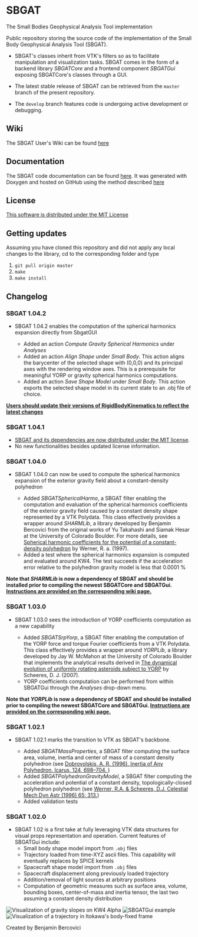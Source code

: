 # SBGAT

The Small Bodies Geophysical Analysis Tool implementation

Public repository storing the source code of the implementation of the Small Body Geophysical Analysis Tool (SBGAT). 

* SBGAT's classes inherit from VTK's filters so as to facilitate manipulation and visualization tasks. SBGAT comes in the form of a backend library *SBGATCore* and a frontend component *SBGATGui* exposing SBGATCore's classes through a GUI.

* The latest stable release of SBGAT can be retrieved from the `master` branch of the present repository. 

* The `develop` branch features code is undergoing active development or debugging.

## Wiki

The SBGAT User's Wiki can be found [here](https://github.com/bbercovici/SBGAT/wiki)

## Documentation

The SBGAT code documentation can be found [here](https://bbercovici.github.io/sbgat-doc/index.html). It was generated with Doxygen and hosted on GitHub using the method described [here](https://visualstudiomagazine.com/articles/2015/03/01/github-pages.aspx) 

## License

[This software is distributed under the MIT License](https://choosealicense.com/licenses/mit/)

## Getting updates
Assuming you have cloned this repository and did not apply any local changes to the library, cd to the corresponding folder
and type
1. `git pull origin master`
2. `make`
3. `make install`


## Changelog

### SBGAT 1.04.2

* SBGAT 1.04.2 enables the computation of the spherical harmonics expansion directly from SbgatGUI

	* Added an action *Compute Gravity Spherical Harmonics* under *Analyses*
	* Added an action *Align Shape* under *Small Body*. This action aligns the barycenter of the selected shape with (0,0,0) and its principal axes with the rendering window axes. This is a prerequisite for meaningful YORP or gravity spherical harmonics computations.
	* Added an action *Save Shape Model* under *Small Body*. This action exports the selected shape model in its current state to an .obj file of choice.

 [**Users should update their versions of RigidBodyKinematics to reflect the latest changes**](https://github.com/bbercovici/RigidBodyKinematics) 

### SBGAT 1.04.1

* [SBGAT and its dependencies are now distributed under the MIT license](https://choosealicense.com/licenses/mit/). 
* No new functionalities besides updated license information. 

### SBGAT 1.04.0

* SBGAT 1.04.0 can now be used to compute the spherical harmonics expansion of the exterior gravity field about a constant-density polyhedron

	* Added *SBGATSphericalHarmo*, a SBGAT filter enabling the computation and evaluation of the spherical harmonics coefficients of the exterior gravity field caused by a constant density shape represented by a VTK Polydata. This class effectively provides a wrapper around *SHARMLib*, a library developed by Benjamin Bercovici from the original works of Yu Takahashi and Siamak Hesar at the University of Colorado Boulder. For more details, see [Spherical harmonic coefficients for the potential of a constant-density polyhedron](https://www.sciencedirect.com/science/article/pii/S0098300497001106) by Werner, R. a. (1997).
	* Added a test where the spherical harmonics expansion is computed and evaluated around KW4. The test succeeds if the acceleration error relative to the polyhedron gravity model is less that 0.0001 %

 **Note that *SHARMLib* is now a dependency of SBGAT and should be installed prior to compiling the newest SBGATCore and SBGATGui. [Instructions are provided on the corresponding wiki page.](https://github.com/bbercovici/SBGAT/wiki/2:-Compile-and-install-SBGAT-dependencies#sharmlib)** 


### SBGAT 1.03.0

* SBGAT 1.03.0 sees the introduction of YORP coefficients computation as a new capability

	* Added *SBGATSrpYorp*, a SBGAT filter enabling the computation of the YORP force and torque  Fourier coefficients from a VTK Polydata. This class effectively provides a wrapper around *YORPLib*, a library developed by Jay W. McMahon at the University of Colorado Boulder that implements the analytical results derived in [The dynamical evolution of uniformly rotating asteroids subject to YORP](https://doi.org/10.1016/j.icarus.2006.12.015) by Scheeres, D. J. (2007).
	* YORP coefficients computation can be performed from within SBGATGui through the *Analyses* drop-down menu.  

 **Note that *YORPLib* is now a dependency of SBGAT and should be installed prior to compiling the newest SBGATCore and SBGATGui. [Instructions are provided on the corresponding wiki page.](https://github.com/bbercovici/SBGAT/wiki/2:-Compile-and-install-SBGAT-dependencies#yorplib)** 

### SBGAT 1.02.1

* SBGAT 1.02.1 marks the transition to VTK as SBGAT's backbone. 

	* Added *SBGATMassProperties*, a SBGAT filter computing the surface area, volume, inertia and center of mass of a constant density polyhedron (see [Dobrovolskis, A. R. (1996). Inertia of Any Polyhedron. Icarus, 124, 698–704. ](https://doi.org/10.1006/icar.1996.0243]))
	* Added *SBGATPolyhedronGravityModel*, a SBGAT filter computing the acceleration and potential of a constant density, topologically-closed polyhedron polyhedron (see [Werner, R.A. & Scheeres, D.J. Celestial Mech Dyn Astr (1996) 65: 313.](https://doi.org/10.1007/BF00053511]))
	* Added validation tests 

### SBGAT 1.02.0

* SBGAT 1.02 is a first take at fully leveraging VTK data structures for visual props representation and operation. Current features of SBGATGui include: 
	* Small body shape model import from `.obj` files
	* Trajectory loaded from time-XYZ ascii files. This capability will eventually replaces by SPICE kernels
	* Spacecraft shape model import from `.obj` files
	* Spacecraft displacement along previously loaded trajectory
	* Addition/removal of light sources at arbitrary positions
	* Computation of geometric measures such as surface area, volume, bounding boxes, center-of-mass and inertia tensor, the last two assuming a constant density distribution


![Visualization of gravity slopes on KW4 Alpha](http://i.imgur.com/fEvACWu.png)
![SBGATGui example](https://i.imgur.com/x0tb7hL.jpg)
![Visualization of a trajectory in Itokawa's body-fixed frame](https://i.imgur.com/xXRy1DY.png)



Created by Benjamin Bercovici
